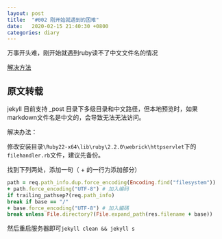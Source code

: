 ```yaml
---
layout: post
title:  "#002 刚开始就遇到的困难"
date:   2020-02-15 21:40:30 +0800
categories: diary
---
```


万事开头难，刚开始就遇到ruby读不了中文文件名的情况

[解决方法](http://kael-aiur.com/%E5%85%A5%E9%97%A8%E6%8C%87%E5%BC%95/jekyll%E4%B8%AD%E6%96%87%E6%96%87%E4%BB%B6%E5%90%8D%E6%9C%AC%E5%9C%B0%E9%A2%84%E8%A7%88%E9%97%AE%E9%A2%98.html)

## 原文转载

jekyll 目前支持 _post 目录下多级目录和中文路径，但本地预览时，如果markdown文件名是中文的，会导致无法无法访问。

解决办法：

修改安装目录`\Ruby22-x64\lib\ruby\2.2.0\webrick\httpservlet`下的`filehandler.rb`文件，建议先备份。

找到下列两处，添加一句（ + 的一行为添加部分）

```ruby
path = req.path_info.dup.force_encoding(Encoding.find("filesystem"))
+ path.force_encoding("UTF-8") # 加入编码
if trailing_pathsep?(req.path_info)
break if base == "/"
+ base.force_encoding("UTF-8") # 加入編碼
break unless File.directory?(File.expand_path(res.filename + base))
```

然后重启服务器即可`jekyll clean && jekyll s`

















